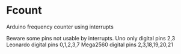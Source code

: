 # Fcount
Arduino frequency counter using interrupts

Beware some pins not usable by interrupts.
Uno only digital pins 2,3
Leonardo digital pins 0,1,2,3,7
Mega2560 digital pins 2,3,18,19,20,21
